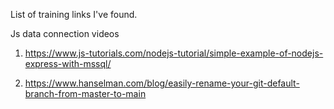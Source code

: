 List of training links I've found.

Js data connection videos

1. https://www.js-tutorials.com/nodejs-tutorial/simple-example-of-nodejs-express-with-mssql/ 

2. https://www.hanselman.com/blog/easily-rename-your-git-default-branch-from-master-to-main 